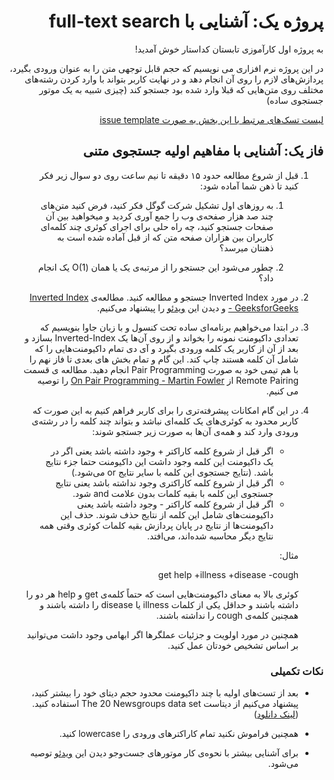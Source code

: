 <div dir="rtl" align='right'>

# پروژه یک: آشنایی با full-text search
به پروژه اول کارآموزی تابستان کداستار خوش آمدید!

در این پروژه نرم افزاری می نویسیم که حجم قابل توجهی متن را به عنوان ورودی بگیرد، پردازش‌های لازم را روی آن انجام دهد و در نهایت کاربر بتواند با وارد کردن رشته‌های مختلف روی متن‌هایی که قبلا وارد شده بود جستجو کند (چیزی شبیه به یک موتور جستجوی ساده)

[لیست تسک‌های مرتبط با این بخش به صورت issue template](./issue-template-Phase01.md)

## فاز یک: آشنایی با مفاهیم اولیه جستجوی متنی
1. قبل از شروع مطالعه حدود ۱۵ دقیقه تا نیم ساعت روی دو سوال زیر فکر کنید تا ذهن شما آماده شود:
    1. به روز‌های اول تشکیل شرکت گوگل فکر کنید، فرض کنید متن‌های چند صد هزار صفحه‌ی وب را جمع آوری کردید و میخواهید بین آن صفحات جستجو کنید، چه راه حلی برای اجرای کوئری چند کلمه‌ای کاربران بین هزاران صفحه متن که از قبل آماده شده است به ذهنتان میرسد؟

    1. چطور می‌شود این جستجو را از مرتبه‌ی یک یا همان  (O(1 یک انجام داد؟ 

1. در مورد
Inverted Index
جستجو و مطالعه کنید. مطالعه‌ی 
[Inverted Index - GeeksforGeeks](https://www.geeksforgeeks.org/inverted-index/)
و دیدن این
[ویدئو](https://www.youtube.com/watch?v=bnP6TsqyF30)
را پیشنهاد می‌کنیم.
1. در ابتدا می‌خواهیم برنامه‌ای ساده تحت کنسول و با زبان جاوا بنویسیم که تعدادی داکیومنت نمونه را بخواند و از روی آن‌ها یک  Inverted-Index بسازد و بعد از آن از کاربر یک کلمه ورودی بگیرد و آی دی تمام داکیومنت‌هایی را که شامل آن کلمه هستند چاپ کند. این گام و تمام بخش های بعدی تا فاز نهم را با هم تیمی خود به صورت Pair Programming انجام دهید. مطالعه ی قسمت Remote Pairing از [On Pair Programming - Martin Fowler](https://martinfowler.com/articles/on-pair-programming.html) را توصیه می کنیم.

1. در این گام امکانات پیشرفته‌تری را برای کاربر فراهم کنیم به این صورت که کاربر محدود به کوئری‌های یک کلمه‌ای نباشد و بتواند چند کلمه را در رشته‌ی ورودی وارد کند و همه‌ی آن‌ها به صورت زیر جستجو شوند:
    * اگر قبل از شروع کلمه کاراکتر + وجود داشته باشد یعنی اگر در یک داکیومنت این کلمه وجود داشت این داکیومنت حتما جزء نتایج باشد. (نتایج جستجوی این کلمه با سایر نتایج or می‌شود.)
    * اگر قبل از شروع کلمه کاراکتری وجود نداشته باشد یعنی نتایج جستجوی این کلمه با بقیه کلمات بدون علامت and شود.
    * اگر قبل از شروع کلمه کاراکتر - وجود داشته باشد یعنی داکیومنت‌های شامل این کلمه از نتایج حذف شوند. حذف این داکیومنت‌ها از نتایج در پایان پردازش بقیه کلمات کوئری وقتی همه نتایج دیگر محاسبه شده‌اند، می‌افتد.

    مثال:

    get help +illness +disease -cough
    
    کوئری بالا به معنای داکیومنت‌هایی است که حتماً کلمه‌ی get و help هر دو را داشته باشند و حداقل یکی از کلمات illness یا disease را داشته باشند و همچنین کلمه‌ی cough را نداشته باشند.

    همچنین در مورد اولویت و جزئیات عملگر‌ها اگر ابهامی وجود داشت می‌توانید بر اساس تشخیص خودتان عمل کنید.

### نکات تکمیلی

* بعد از تست‌های اولیه با چند داکیومنت محدود  حجم دیتای خود را بیشتر کنید، پیشنهاد می‌کنیم از دیتاست  The 20 Newsgroups data set استفاده کنید. ([لینک دانلود](https://github.com/Star-Academy/codestar-internship/raw/master/Projects/SampleEnglishData.zip))

* همچنین فراموش نکنید تمام کاراکتر‌های ورودی را lowercase کنید.

* برای آشنایی بیشتر با نحوه‌ی کار موتور‌های جست‌و‌جو دیدن این
[ویدئو](https://www.youtube.com/watch?v=CeGtqouT8eA)
توصیه می‌شود.
    
</div>
